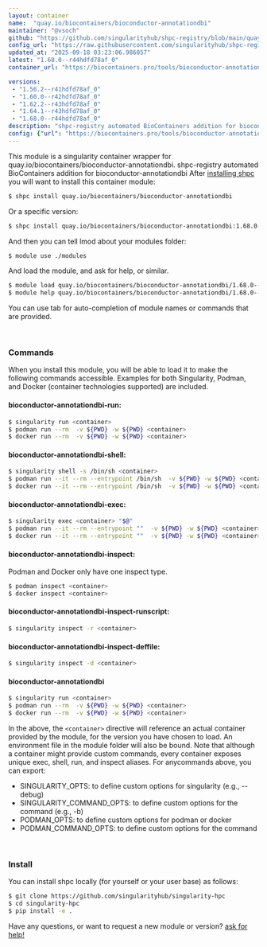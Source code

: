 ```yaml
---
layout: container
name:  "quay.io/biocontainers/bioconductor-annotationdbi"
maintainer: "@vsoch"
github: "https://github.com/singularityhub/shpc-registry/blob/main/quay.io/biocontainers/bioconductor-annotationdbi/container.yaml"
config_url: "https://raw.githubusercontent.com/singularityhub/shpc-registry/main/quay.io/biocontainers/bioconductor-annotationdbi/container.yaml"
updated_at: "2025-09-18 03:23:06.986057"
latest: "1.68.0--r44hdfd78af_0"
container_url: "https://biocontainers.pro/tools/bioconductor-annotationdbi"

versions:
 - "1.56.2--r41hdfd78af_0"
 - "1.60.0--r42hdfd78af_0"
 - "1.62.2--r43hdfd78af_0"
 - "1.64.1--r43hdfd78af_0"
 - "1.68.0--r44hdfd78af_0"
description: "shpc-registry automated BioContainers addition for bioconductor-annotationdbi"
config: {"url": "https://biocontainers.pro/tools/bioconductor-annotationdbi", "maintainer": "@vsoch", "description": "shpc-registry automated BioContainers addition for bioconductor-annotationdbi", "latest": {"1.68.0--r44hdfd78af_0": "sha256:812f8fa424f8bb6bd7c72950c1bd381dd76ca428014fde435df9a63e0468c256"}, "tags": {"1.56.2--r41hdfd78af_0": "sha256:f4754894b7675f9cc3de91ec2a27681c5cabb25190e225b63d78d2202eb771a2", "1.60.0--r42hdfd78af_0": "sha256:e086b8d2a7f2c69110a26a5c20c56c3b131d750fc6f88615c366c9088ba06346", "1.62.2--r43hdfd78af_0": "sha256:b59c300a7fda74821bf447ff9945272abeed2e2ea008957cdc275d5bdbefda6a", "1.64.1--r43hdfd78af_0": "sha256:2d3d460efbc639fafc82bf67ad3c500652db44bd7b1c1bb2632271b3f8659135", "1.68.0--r44hdfd78af_0": "sha256:812f8fa424f8bb6bd7c72950c1bd381dd76ca428014fde435df9a63e0468c256"}, "docker": "quay.io/biocontainers/bioconductor-annotationdbi"}
---
```


This module is a singularity container wrapper for quay.io/biocontainers/bioconductor-annotationdbi.
shpc-registry automated BioContainers addition for bioconductor-annotationdbi
After [installing shpc](#install) you will want to install this container module:


```bash
$ shpc install quay.io/biocontainers/bioconductor-annotationdbi
```

Or a specific version:

```bash
$ shpc install quay.io/biocontainers/bioconductor-annotationdbi:1.68.0--r44hdfd78af_0
```

And then you can tell lmod about your modules folder:

```bash
$ module use ./modules
```

And load the module, and ask for help, or similar.

```bash
$ module load quay.io/biocontainers/bioconductor-annotationdbi/1.68.0--r44hdfd78af_0
$ module help quay.io/biocontainers/bioconductor-annotationdbi/1.68.0--r44hdfd78af_0
```

You can use tab for auto-completion of module names or commands that are provided.

<br>

### Commands

When you install this module, you will be able to load it to make the following commands accessible.
Examples for both Singularity, Podman, and Docker (container technologies supported) are included.

#### bioconductor-annotationdbi-run:

```bash
$ singularity run <container>
$ podman run --rm  -v ${PWD} -w ${PWD} <container>
$ docker run --rm  -v ${PWD} -w ${PWD} <container>
```

#### bioconductor-annotationdbi-shell:

```bash
$ singularity shell -s /bin/sh <container>
$ podman run --it --rm --entrypoint /bin/sh  -v ${PWD} -w ${PWD} <container>
$ docker run --it --rm --entrypoint /bin/sh  -v ${PWD} -w ${PWD} <container>
```

#### bioconductor-annotationdbi-exec:

```bash
$ singularity exec <container> "$@"
$ podman run --it --rm --entrypoint ""  -v ${PWD} -w ${PWD} <container> "$@"
$ docker run --it --rm --entrypoint ""  -v ${PWD} -w ${PWD} <container> "$@"
```

#### bioconductor-annotationdbi-inspect:

Podman and Docker only have one inspect type.

```bash
$ podman inspect <container>
$ docker inspect <container>
```

#### bioconductor-annotationdbi-inspect-runscript:

```bash
$ singularity inspect -r <container>
```

#### bioconductor-annotationdbi-inspect-deffile:

```bash
$ singularity inspect -d <container>
```



#### bioconductor-annotationdbi

```bash
$ singularity run <container>
$ podman run --rm  -v ${PWD} -w ${PWD} <container>
$ docker run --rm  -v ${PWD} -w ${PWD} <container>
```


In the above, the `<container>` directive will reference an actual container provided
by the module, for the version you have chosen to load. An environment file in the
module folder will also be bound. Note that although a container
might provide custom commands, every container exposes unique exec, shell, run, and
inspect aliases. For anycommands above, you can export:

 - SINGULARITY_OPTS: to define custom options for singularity (e.g., --debug)
 - SINGULARITY_COMMAND_OPTS: to define custom options for the command (e.g., -b)
 - PODMAN_OPTS: to define custom options for podman or docker
 - PODMAN_COMMAND_OPTS: to define custom options for the command

<br>

### Install

You can install shpc locally (for yourself or your user base) as follows:

```bash
$ git clone https://github.com/singularityhub/singularity-hpc
$ cd singularity-hpc
$ pip install -e .
```

Have any questions, or want to request a new module or version? [ask for help!](https://github.com/singularityhub/singularity-hpc/issues)